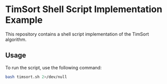 # TimSort Shell Script Implementation Example

This repository contains a shell script implementation of the TimSort algorithm.

## Usage

To run the script, use the following command:

```bash
bash timsort.sh 2>/dev/null
```
